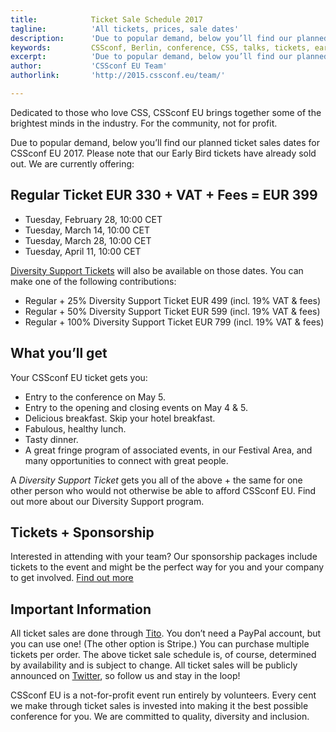 ```yaml
---
title:            Ticket Sale Schedule 2017
tagline:          'All tickets, prices, sale dates'
description:      'Due to popular demand, below you’ll find our planned ticket sales dates for CSSconf EU 2017'
keywords:         CSSconf, Berlin, conference, CSS, talks, tickets, early bird, sale
excerpt:          'Due to popular demand, below you’ll find our planned ticket sales dates for CSSconf EU 2017'
author:           'CSSconf EU Team'
authorlink:       'http://2015.cssconf.eu/team/'

---
```


Dedicated to those who love CSS, CSSconf EU brings together some of the brightest minds in the industry. For the community, not for profit.

Due to popular demand, below you’ll find our planned ticket sales dates for CSSconf EU 2017. Please note that our Early Bird tickets have already sold out. We are currently offering:

## Regular Ticket EUR 330 + VAT + Fees = EUR 399

* Tuesday, February 28, 10:00 CET
* Tuesday, March 14, 10:00 CET
* Tuesday, March 28, 10:00 CET
* Tuesday, April 11, 10:00 CET

[Diversity Support Tickets](http://2017.cssconf.eu/diversity-support-tickets/) will also be available on those dates. You can make one of the following contributions:

* Regular + 25% Diversity Support Ticket EUR 499 (incl. 19% VAT & fees)
* Regular + 50% Diversity Support Ticket EUR 599 (incl. 19% VAT & fees)
* Regular + 100% Diversity Support Ticket EUR 799 (incl. 19% VAT & fees)

## What you’ll get

Your CSSconf EU ticket gets you:

* Entry to the conference on May 5.
* Entry to the opening and closing events on May 4 & 5.
* Delicious breakfast. Skip your hotel breakfast.
* Fabulous, healthy lunch.
* Tasty dinner.
* A great fringe program of associated events, in our Festival Area, and many opportunities to connect with great people.

A *Diversity Support Ticket* gets you all of the above + the same for one other person who would not otherwise be able to afford CSSconf EU. Find out more about our Diversity Support program.

## Tickets + Sponsorship

Interested in attending with your team? Our sponsorship packages include tickets to the event and might be the perfect way for you and your company to get involved. [Find out more](http://sponsoring.cssconf.eu/?token=earlybird)

## Important Information

All ticket sales are done through [Tito](https://ti.to/cssconfeu/cssconfeu-2017).
You don’t need a PayPal account, but you can use one! (The other option is Stripe.)
You can purchase multiple tickets per order.
The above ticket sale schedule is, of course, determined by availability and is subject to change. All ticket sales will be publicly announced on [Twitter](https://twitter.com/CSSconfeu), so follow us and stay in the loop!

CSSconf EU is a not-for-profit event run entirely by volunteers. Every cent we make through ticket sales is invested into making it the best possible conference for you. We are committed to quality, diversity and inclusion.
